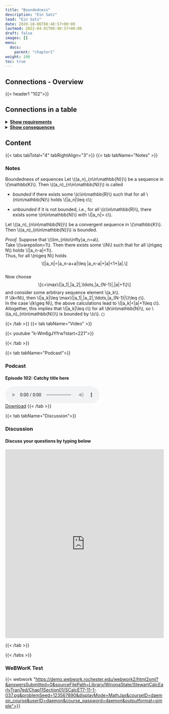 ```yaml
---
title: "Boundedness"
description: "Ein Satz"
lead: "Ein Satz"
date: 2020-10-06T08:48:57+00:00
lastmod: 2022-04-01T08:48:57+00:00
draft: false
images: []
menu:
  docs:
    parent: "chapter1"
weight: 100
toc: true
---
```


## Connections - Overview

{{< header1 "102">}}

## Connections in a table

<details>
<summary><b><u>Show requirements</u></b></summary>
<div class="table-responsive-sm">
<table class="table">
<thead>
  <tr>
    <th scope="col">Concept</th>
    <th scope="col">Content</th>
  </tr>
</thead>
<tbody>

<tr>
<th scope="row"><a href="../../chapter0/002/">Real Numbers</a></th>
<td>In a real analysis, the real numbers are the largest number set we need. They satisfy axioms that represent the idea of a number line.</td>
</tr>
        
<tr>
<th scope="row"><a href="../../chapter0/001/">Sets</a></th>
<td>Sets are the basic building blocks for a lot of mathematics. In order to rigorously define numbers and doing real analysis, we need to know how to work with sets.</td>
</tr>
        
<tr>
<th scope="row"><a href="../../chapter0/005/">Image and Preimage</a></th>
<td>Via images and preimages we describe how functions work on sets.</td>
</tr>
        
<tr>
<th scope="row"><a href="../../chapter1/100/">Sequences</a></th>
<td>Ein Satz</td>
</tr>
        
</tbody>
</table>
</div>
</details>

<details>
<summary><b><u>Show consequences</u></b></summary>
<div class="table-responsive-sm">
<table class="table">
<thead>
  <tr>
    <th scope="col">Concept</th>
    <th scope="col">Content</th>
  </tr>
</thead>
<tbody>

<tr>
<th scope="row"><a href="../../chapter1/104/">Monotonicity and
Sandwich Theorem</a></th>
<td>Ein Satz</td>
</tr>
        
<tr>
<th scope="row"><a href="../../chapter1/108/">Bolzano-Weierstrass</a></th>
<td>Ein Satz</td>
</tr>
        
</tbody>
</table>
</div>
</details>

## Content

{{< tabs tabTotal="4" tabRightAlign="3">}}
{{< tab tabName="Notes" >}}

### Notes

<div class="Definition">
<p><span>Boundedness of sequences</span> Let <span
class="math inline">\((a_n)_{n\in\mathbb{N}}\)</span> be a sequence in
<span class="math inline">\(\mathbb{K}\)</span>. Then <span
class="math inline">\((a_n)_{n\in\mathbb{N}}\)</span> is called</p>
<ul>
<li><p><em>bounded</em> if there exists some <span
class="math inline">\(c\in\mathbb{R}\)</span> such that for all <span
class="math inline">\(n\in\mathbb{N}\)</span> holds <span
class="math inline">\(|a_n|\leq c\)</span>;</p></li>
<li><p><em>unbounded</em> if it is not bounded, i.e., for all <span
class="math inline">\(c\in\mathbb{R}\)</span>, there exists some <span
class="math inline">\(n\in\mathbb{N}\)</span> with <span
class="math inline">\(|a_n|&gt; c\)</span>.</p></li>
</ul>
</div>
<div class="Theorem">
<p>Let <span class="math inline">\((a_n)_{n\in\mathbb{N}}\)</span> be
a convergent sequence in <span
class="math inline">\(\mathbb{K}\)</span>. Then <span
class="math inline">\((a_n)_{n\in\mathbb{N}}\)</span> is bounded.</p>
</div>
<div class="proof">
<p><em>Proof.</em> Suppose that <span
class="math inline">\(\lim_{n\to\infty}a_n=a\)</span>.<br />
Take <span class="math inline">\(\varepsilon=1\)</span>. Then there
exists some <span class="math inline">\(N\)</span> such that for all
<span class="math inline">\(n\geq N\)</span> holds <span
class="math inline">\(|a_n-a|&lt;1\)</span>.<br />
Thus, for all <span class="math inline">\(n\geq N\)</span> holds <span
class="math display">\[|a_n|=|a_n-a+a|\leq
|a_n-a|+|a|&lt;1+|a|.\]</span><br />
Now choose <span
class="math display">\[c=\max\{|a_1|,|a_2|,\ldots,|a_{N-1}|,|a|+1\}\]</span>
and consider some arbitrary sequence element <span
class="math inline">\(a_k\)</span>.<br />
If <span class="math inline">\(k&lt;N\)</span>, then <span
class="math inline">\(|a_k|\leq \max\{|a_1|,|a_2|,\ldots,|a_{N-1}|\}\leq
c\)</span>.<br />
In the case <span class="math inline">\(k\geq N\)</span>, the above
calculations lead to <span class="math inline">\(|a_k|&lt;|a|+1\leq
c\)</span>.<br />
Altogether, this implies that <span class="math inline">\(|a_k|\leq
c\)</span> for all <span class="math inline">\(k\in\mathbb{N}\)</span>,
so <span class="math inline">\((a_n)_{n\in\mathbb{N}}\)</span> is
bounded by <span class="math inline">\(c\)</span>. ◻</p>
</div>


{{< /tab >}}
{{< tab tabName="Video" >}}

{{< youtube "k-Wm6gJYfrw?start=221">}}

{{< /tab >}}

{{< tab tabName="Podcast">}}

<h3>Podcast</h3>
<h4>Episode 102: Catchy title here</h4>
<audio controls>
  <source src="PODCAST_real" type="audio/wav" />
  Your browser does not support the audio element.
</audio>
<br />
<a href="" class="btn btn-primary btn-lg" download="PODCAST_real"
  >Download</a
>
{{< /tab >}}

{{< tab tabName="Discussion">}}

  <h3>Discussion</h3>
  <h4>Discuss your questions by typing below</h4>

<iframe name="embed_readwrite" src="https://pads.rz.tuhh.de/p/" width="100%" height="600" frameborder="0"></iframe>

{{< /tab >}}

{{< /tabs >}}

### WeBWorK Test

{{< webwork "https://demo.webwork.rochester.edu/webwork2/html2xml?&answersSubmitted=0&sourceFilePath=Library/WinonaState/StewartCalcEarlyTran7ed/Chap11Section01/SCalcET7-11-1-037.pg&problemSeed=123567890&displayMode=MathJax&courseID=daemon_course&userID=daemon&course_password=daemon&outputformat=simple">}}
